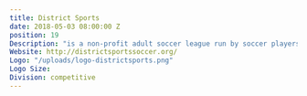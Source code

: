 ```yaml
---
title: District Sports
date: 2018-05-03 08:00:00 Z
position: 19
Description: "is a non-profit adult soccer league run by soccer players, for soccer players."
Website: http://districtsportssoccer.org/
Logo: "/uploads/logo-districtsports.png"
Logo Size:
Division: competitive
---
```

